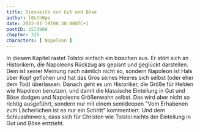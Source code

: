 ```yaml
---
title: Diesseits von Gut und Böse
author: l0sth0pe
date: 2022-01-19T08:30:00UTC+1
postID: 1573900
chapter: 315
characters: [ Napoleon ]
---
```

In diesem Kapitel rastet Tolstoi einfach ein bisschen aus.
Er stört sich an Historikern, die Napoleons Rückzug als geplant und geglückt darstellen. Dem ist seiner Meinung nach nämlich nicht so, sondern Napoleon ist Hals über Kopf geflohen und hat das Gros seines Heeres sich selbst (oder eher dem Tod) überlassen.
Danach geht es um Historiker, die Größe für Helden wie Napoleon benutzen, und damit die klassische Einteilung in Gut und Böse dodgen und Napoleons Größenwahn selbst.
Das wird aber nicht so richtig ausgeführt, sondern nur mit einem semideepen "Vom Erhabenen zum Lächerlichen ist es nur ein Schritt" kommentiert.
Und dem Schlusshinweis, dass sich für Christen wie Tolstoi nichts der Einteilung in Gut und Böse entzieht.